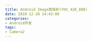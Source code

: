 ```yaml
---
title: Android Image类简析(YUV_420_888)
date: 2018-12-28 14:43:09
categories: 
- Android开发
tags:
- Camera2
---
```


